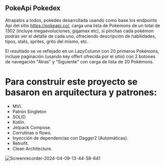 ## PokeApi Pokedex

Atrapalos a todos, pokedex desarrollada usando como base los endpoints Api del sitio https://pokeapi.co/, carga una lista de Pokemons de un total de 1302 (incluye megaevoluciones, gigamax etc), si pinchas cada pokémon podrás ver el detalle de cada uno, ofreciendo descripción de habilidades, tipos, stats, sprites, grito del mismo, etc.

El resultado se ve reflejado en un LazyColumn con 20 primeros Pokémons, incluye paginación (usando key offert ofrecida por el sitio) con 2 botones de navegación "Atras" y "Siguiente" con carga de lista de 20 Pokémons.

# Para construir este proyecto se basaron en arquitectura y patrones:

- MVI.
- Patrón Singleton
- SOLID
- Kotlin.
- Jetpack Compose.
- Corrutinas o flows.
- Inyección de dependencias con Dagger2 (Automáticas).
- Retrofit.
- Clean Architecture.

![Screenrecorder-2024-04-09-13-44-58-841](https://github.com/NicolasAvilaB/PokeApiPokedex/assets/36216299/29463f29-092f-4b7d-86db-a8fb50a7e3c2)
